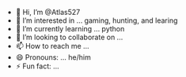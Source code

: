 - 👋 Hi, I’m @Atlas527
- 👀 I’m interested in ... gaming, hunting, and learing
- 🌱 I’m currently learning ... python
- 💞️ I’m looking to collaborate on ...
- 📫 How to reach me ...
- 😄 Pronouns: ... he/him
- ⚡ Fun fact: ...

<!---
Atlas527/Atlas527 is a ✨ special ✨ repository because its `README.md` (this file) appears on your GitHub profile.
You can click the Preview link to take a look at your changes.
--->
